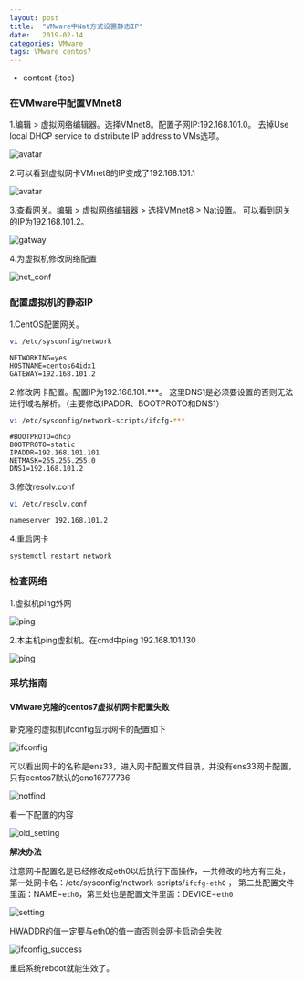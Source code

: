 ```yaml
---
layout: post
title:  "VMware中Nat方式设置静态IP"
date:   2019-02-14
categories: VMware
tags: VMware centos7
---
```


* content
{:toc}



### 在VMware中配置VMnet8

1.编辑 > 虚拟网络编辑器。选择VMnet8。配置子网IP:192.168.101.0。
去掉Use local DHCP service to distribute IP address to VMs选项。

![avatar](/img/2019-2-14-VWMare/edit_vmnet8.png)


2.可以看到虚拟网卡VMnet8的IP变成了192.168.101.1

![avatar](/img/2019-2-14-VWMare/vwnet8_ip.png)

3.查看网关。编辑 > 虚拟网络编辑器 > 选择VMnet8 > Nat设置。
可以看到网关的IP为192.168.101.2。

![gatway](/img/2019-2-14-VWMare/vwnet8_gatway.png)

4.为虚拟机修改网络配置

![net_conf](/img/2019-2-14-VWMare/use_vwnet8.png)

### 配置虚拟机的静态IP

1.CentOS配置网关。
```bash
vi /etc/sysconfig/network
```

```text
NETWORKING=yes
HOSTNAME=centos64idx1
GATEWAY=192.168.101.2
```

2.修改网卡配置。配置IP为192.168.101.***。
这里DNS1是必须要设置的否则无法进行域名解析。（主要修改IPADDR、BOOTPROTO和DNS1）

```bash
vi /etc/sysconfig/network-scripts/ifcfg-***
```

```text
#BOOTPROTO=dhcp
BOOTPROTO=static
IPADDR=192.168.101.101
NETMASK=255.255.255.0
DNS1=192.168.101.2
```
3.修改resolv.conf
```bash
vi /etc/resolv.conf
```
```text
nameserver 192.168.101.2
```
4.重启网卡
```bash
systemctl restart network
```
### 检查网络

1.虚拟机ping外网

![ping](/img/2019-2-14-VWMare/vm_ping_baidu.png)

2.本主机ping虚拟机。在cmd中ping 192.168.101.130

![ping](/img/2019-2-14-VWMare/host_ping_vm.png)

### 采坑指南

#### VMware克隆的centos7虚拟机网卡配置失败

新克隆的虚拟机ifconfig显示网卡的配置如下

![ifconfig](/img/2019-2-14-VWMare/ifconfig_faild.png)

可以看出网卡的名称是ens33，进入网卡配置文件目录，并没有ens33网卡配置，只有centos7默认的eno16777736

![notfind](/img/2019-2-14-VWMare/network_notfind.png)

看一下配置的内容

![old_setting](/img/2019-2-14-VWMare/network_setting_old.png)


**解决办法**

注意网卡配置名是已经修改成eth0以后执行下面操作，一共修改的地方有三处，
第一处网卡名：/etc/sysconfig/network-scripts/`ifcfg-eth0` ，
第二处配置文件里面：NAME=`eth0`，第三处也是配置文件里面：DEVICE=`eth0`

![setting](/img/2019-2-14-VWMare/network_setting.png)

HWADDR的值一定要与eth0的值一直否则会网卡启动会失败

![ifconfig_success](/img/2019-2-14-VWMare/ifconfig_success.png)

重启系统reboot就能生效了。
